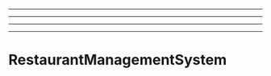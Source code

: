 ------------------------------------------------------------------------------------
----------------------------------------------------------------------------------------------------
----------------------------------------------------------------------------------------------------
----------------------------------------------------------------------------------------------------
# RestaurantManagementSystem
